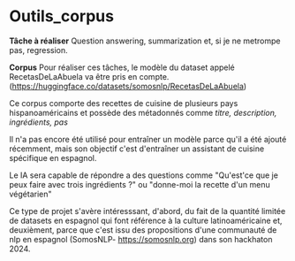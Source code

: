 # Outils_corpus
__Tâche à réaliser__
 Question answering, summarization et, si je ne metrompe pas, regression. 

 __Corpus__
 Pour réaliser ces tâches, le modèle du dataset appelé RecetasDeLaAbuela va être pris en compte. (https://huggingface.co/datasets/somosnlp/RecetasDeLaAbuela)

 Ce corpus comporte des recettes de cuisine de plusieurs pays hispanoaméricains et possède des métadonnés comme _titre, description, ingrédients, pas_

 Il n'a pas encore été utilisé pour entraîner un modèle parce qu'il a été ajouté récemment, mais son objectif c'est d'entraîner un assistant de cuisine spécifique en espagnol. 

 Le IA sera capable de répondre a des questions comme 
 "Qu'est'ce que je peux faire avec trois ingrédients ?" ou "donne-moi la recette d'un menu végétarien"

 

 Ce type de projet s'avère intéresssant, d'abord, du fait de la quantité limitée de datasets en espagnol qui font référence à la culture latinoaméricaine et, deuxièment, parce que c'est issu des propositions d'une communauté de nlp en espagnol (SomosNLP- https://somosnlp.org) dans son hackhaton 2024.